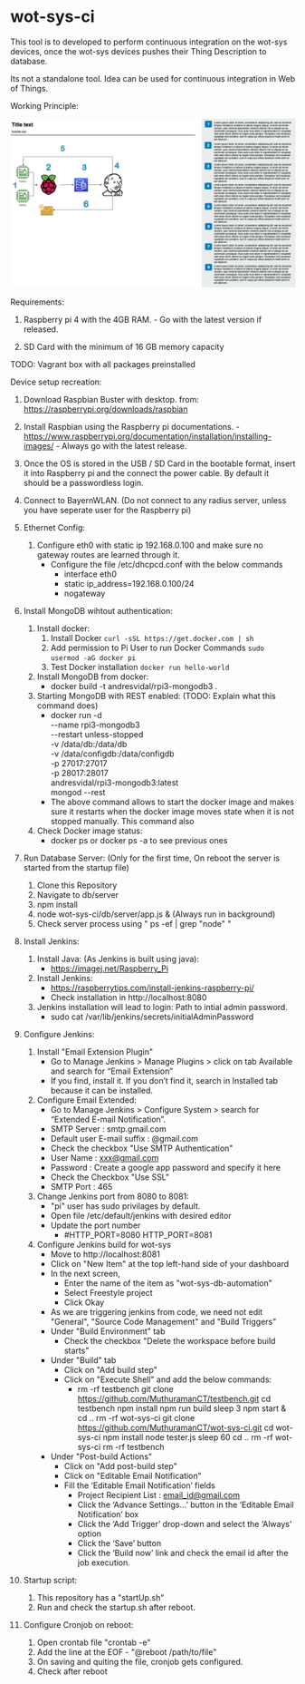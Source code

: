 # wot-sys-ci

This tool is to developed to perform continuous integration on the wot-sys devices, once the wot-sys devices pushes their Thing Description to database.

Its not a standalone tool. Idea can be used for continuous integration in Web of Things.

Working Principle:

![Architecture](architecture.png)

Requirements: 

1. Raspberry pi 4 with the 4GB RAM. - Go with the latest version if released.

2. SD Card with the minimum of 16 GB memory capacity

TODO: Vagrant box with all packages preinstalled

Device setup recreation:

1. Download Raspbian Buster with desktop. from: https://raspberrypi.org/downloads/raspbian

2. Install Raspbian using the Raspberry pi documentations. - https://www.raspberrypi.org/documentation/installation/installing-images/ - Always go with the latest release.

3. Once the OS is stored in the USB / SD Card in the bootable format, insert it into Raspberry pi and the connect the power cable. By default it should be a passwordless login. 

4. Connect to BayernWLAN. (Do not connect to any radius server, unless you have seperate user for the Raspberry pi)

5. Ethernet Config:
    1. Configure eth0 with static ip 192.168.0.100 and make sure no gateway routes are learned through it.
        - Configure the file /etc/dhcpcd.conf with the below commands
            - interface eth0
            - static ip_address=192.168.0.100/24
            - nogateway

6. Install MongoDB wihtout authentication:

    1. Install docker:
        1. Install Docker `curl -sSL https://get.docker.com | sh`
        2. Add permission to Pi User to run Docker Commands `sudo usermod -aG docker pi`
        3. Test Docker installation `docker run hello-world `
    2. Install MongoDB from docker:
        - docker build -t andresvidal/rpi3-mongodb3 .
    3. Starting MongoDB with REST enabled: (TODO: Explain what this command does)
        - docker run -d \
            --name rpi3-mongodb3 \
            --restart unless-stopped \
            -v /data/db:/data/db \
            -v /data/configdb:/data/configdb \
            -p 27017:27017 \
            -p 28017:28017 \
            andresvidal/rpi3-mongodb3:latest \
            mongod --rest
        - The above command allows to start the docker image and makes sure it restarts when the docker image moves state when it is not stopped manually. This command also 
    4. Check Docker image status:
        - docker ps or docker ps -a to see previous ones

7. Run Database Server: (Only for the first time, On reboot the server is started from the startup file)
    1. Clone this Repository
    2. Navigate to db/server
    3. npm install
    4. node wot-sys-ci/db/server/app.js & (Always run in background)
    5. Check server process using " ps -ef | grep "node" "

8. Install Jenkins:
    1. Install Java: (As Jenkins is built using java):
        - https://imagej.net/Raspberry_Pi
    2. Install Jenkins:
        - https://raspberrytips.com/install-jenkins-raspberry-pi/
        - Check installation in http://localhost:8080
    3. Jenkins installation will lead to login: Path to intial admin password.
        - sudo cat /var/lib/jenkins/secrets/initialAdminPassword

9. Configure Jenkins:
    1. Install "Email Extension Plugin"
        - Go to Manage Jenkins > Manage Plugins > click on tab Available and search for “Email Extension”
        - If you find, install it. If you don’t find it, search in Installed tab because it can be installed.
    2. Configure Email Extended:
        - Go to Manage Jenkins > Configure System > search for “Extended E-mail Notification”.
        - SMTP Server : smtp.gmail.com
        - Default user E-mail suffix : @gmail.com
        - Check the checkbox "Use SMTP Authentication"
        - User Name : xxx@gmail.com
        - Password : Create a google app password and specify it here
        - Check the Checkbox "Use SSL"
        - SMTP Port : 465
    3. Change Jenkins port from 8080 to 8081:
        - "pi" user has sudo privilages by default. 
        - Open file /etc/default/jenkins with desired editor
        - Update the port number 
            -  #HTTP_PORT=8080
                HTTP_PORT=8081
    4. Configure Jenkins build for wot-sys
        - Move to http://localhost:8081
        - Click on "New Item" at the top left-hand side of your dashboard
        - In the next screen,
            - Enter the name of the item as "wot-sys-db-automation"
            - Select Freestyle project
            - Click Okay
        - As we are triggering jenkins from code, we need not edit "General", "Source Code Management" and "Build Triggers"
        - Under "Build Environment" tab
            - Check the checkbox "Delete the workspace before build starts"
        - Under "Build" tab
            - Click on "Add build step"
            - Click on "Execute Shell" and add the below commands:
                -   rm -rf testbench
                    git clone https://github.com/MuthuramanCT/testbench.git
                    cd testbench
                    npm install
                    npm run build
                    sleep 3
                    npm start &
                    cd ..
                    rm -rf wot-sys-ci
                    git clone https://github.com/MuthuramanCT/wot-sys-ci.git
                    cd wot-sys-ci
                    npm install
                    node tester.js
                    sleep 60
                    cd ..
                    rm -rf wot-sys-ci
                    rm -rf testbench
        - Under "Post-build Actions"
            - Click on "Add post-build step"
            - Click on "Editable Email Notification"
            - Fill the ‘Editable Email Notification’ fields
                - Project Recipient List : email_id@gmail.com
                - Click the ‘Advance Settings…’ button in the ‘Editable Email Notification’ box
                - Click the ‘Add Trigger’ drop-down and select the ‘Always’ option
                - Click the ‘Save’ button
                - Click the ‘Build now’ link and check the email id after the job execution.

10. Startup script:
    1. This repository has a "startUp.sh"
    2. Run and check the startup.sh after reboot.

11. Configure Cronjob on reboot:
    1. Open crontab file "crontab -e"
    2. Add the line at the EOF - "@reboot /path/to/file"
    3. On saving and quiting the file, cronjob gets configured.
    4. Check after reboot